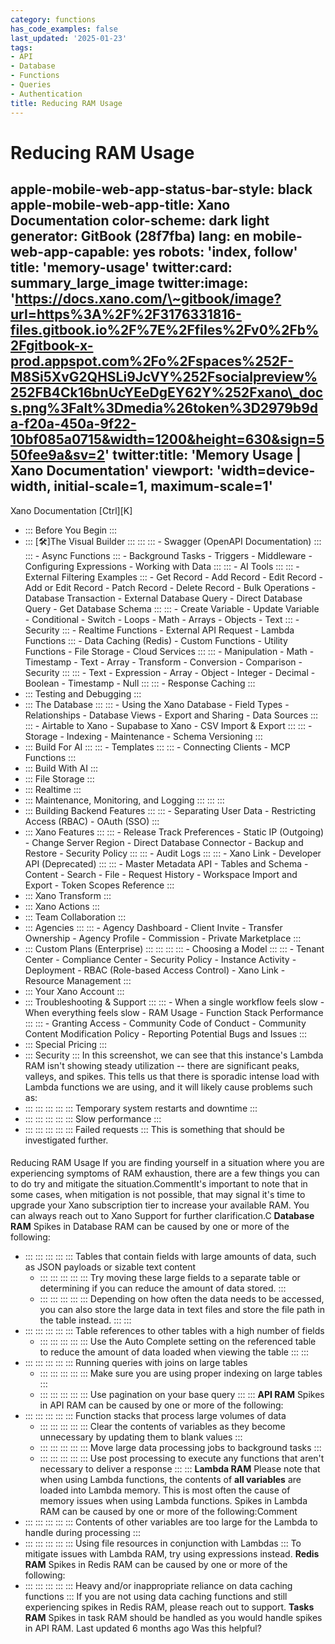 ```yaml
---
category: functions
has_code_examples: false
last_updated: '2025-01-23'
tags:
- API
- Database
- Functions
- Queries
- Authentication
title: Reducing RAM Usage
---
```


# Reducing RAM Usage

apple-mobile-web-app-status-bar-style: black
apple-mobile-web-app-title: Xano Documentation
color-scheme: dark light
generator: GitBook (28f7fba)
lang: en
mobile-web-app-capable: yes
robots: 'index, follow'
title: 'memory-usage'
twitter:card: summary\_large\_image
twitter:image: 'https://docs.xano.com/\~gitbook/image?url=https%3A%2F%2F3176331816-files.gitbook.io%2F%7E%2Ffiles%2Fv0%2Fb%2Fgitbook-x-prod.appspot.com%2Fo%2Fspaces%252F-M8Si5XvG2QHSLi9JcVY%252Fsocialpreview%252FB4Ck16bnUcYEeDgEY62Y%252Fxano\_docs.png%3Falt%3Dmedia%26token%3D2979b9da-f20a-450a-9f22-10bf085a0715&width=1200&height=630&sign=550fee9a&sv=2'
twitter:title: 'Memory Usage \| Xano Documentation'
viewport: 'width=device-width, initial-scale=1, maximum-scale=1'
---
[](../../index.html)
Xano Documentation
[Ctrl][K]
-   ::: 
    Before You Begin
    :::
-   ::: 
    [🛠️]The Visual Builder
    :::
        ::: 
            ::: 
            -   Swagger (OpenAPI Documentation)
            :::
            ::: 
            -   Async Functions
            :::
        -   Background Tasks
        -   Triggers
        -   Middleware
        -   Configuring Expressions
        -   Working with Data
        :::
        ::: 
        -   AI Tools
            ::: 
                ::: 
                -   External Filtering Examples
                :::
            -   Get Record
            -   Add Record
            -   Edit Record
            -   Add or Edit Record
            -   Patch Record
            -   Delete Record
            -   Bulk Operations
            -   Database Transaction
            -   External Database Query
            -   Direct Database Query
            -   Get Database Schema
            :::
            ::: 
            -   Create Variable
            -   Update Variable
            -   Conditional
            -   Switch
            -   Loops
            -   Math
            -   Arrays
            -   Objects
            -   Text
            :::
        -   Security
            ::: 
            -   Realtime Functions
            -   External API Request
            -   Lambda Functions
            :::
        -   Data Caching (Redis)
        -   Custom Functions
        -   Utility Functions
        -   File Storage
        -   Cloud Services
        :::
        ::: 
        -   Manipulation
        -   Math
        -   Timestamp
        -   Text
        -   Array
        -   Transform
        -   Conversion
        -   Comparison
        -   Security
        :::
        ::: 
        -   Text
        -   Expression
        -   Array
        -   Object
        -   Integer
        -   Decimal
        -   Boolean
        -   Timestamp
        -   Null
        :::
        ::: 
        -   Response Caching
        :::
-   ::: 
    Testing and Debugging
    :::
-   ::: 
    The Database
    :::
        ::: 
        -   Using the Xano Database
        -   Field Types
        -   Relationships
        -   Database Views
        -   Export and Sharing
        -   Data Sources
        :::
        ::: 
        -   Airtable to Xano
        -   Supabase to Xano
        -   CSV Import & Export
        :::
        ::: 
        -   Storage
        -   Indexing
        -   Maintenance
        -   Schema Versioning
        :::
-   ::: 
    Build For AI
    :::
        ::: 
        -   Templates
        :::
        ::: 
        -   Connecting Clients
        -   MCP Functions
        :::
-   ::: 
    Build With AI
    :::
-   ::: 
    File Storage
    :::
-   ::: 
    Realtime
    :::
-   ::: 
    Maintenance, Monitoring, and Logging
    :::
        ::: 
        :::
-   ::: 
    Building Backend Features
    :::
        ::: 
        -   Separating User Data
        -   Restricting Access (RBAC)
        -   OAuth (SSO)
        :::
-   ::: 
    Xano Features
    :::
        ::: 
        -   Release Track Preferences
        -   Static IP (Outgoing)
        -   Change Server Region
        -   Direct Database Connector
        -   Backup and Restore
        -   Security Policy
        :::
        ::: 
        -   Audit Logs
        :::
        ::: 
        -   Xano Link
        -   Developer API (Deprecated)
        :::
        ::: 
        -   Master Metadata API
        -   Tables and Schema
        -   Content
        -   Search
        -   File
        -   Request History
        -   Workspace Import and Export
        -   Token Scopes Reference
        :::
-   ::: 
    Xano Transform
    :::
-   ::: 
    Xano Actions
    :::
-   ::: 
    Team Collaboration
    :::
-   ::: 
    Agencies
    :::
        ::: 
        -   Agency Dashboard
        -   Client Invite
        -   Transfer Ownership
        -   Agency Profile
        -   Commission
        -   Private Marketplace
        :::
-   ::: 
    Custom Plans (Enterprise)
    :::
        ::: 
            ::: 
                ::: 
                -   Choosing a Model
                :::
            :::
        -   Tenant Center
        -   Compliance Center
        -   Security Policy
        -   Instance Activity
        -   Deployment
        -   RBAC (Role-based Access Control)
        -   Xano Link
        -   Resource Management
        :::
-   ::: 
    Your Xano Account
    :::
-   ::: 
    Troubleshooting & Support
    :::
        ::: 
        -   When a single workflow feels slow
        -   When everything feels slow
        -   RAM Usage
        -   Function Stack Performance
        :::
        ::: 
        -   Granting Access
        -   Community Code of Conduct
        -   Community Content Modification Policy
        -   Reporting Potential Bugs and Issues
        :::
-   ::: 
    Special Pricing
    :::
-   ::: 
    Security
    :::
In this screenshot, we can see that this instance\'s Lambda RAM isn\'t showing steady utilization \-- there are significant peaks, valleys, and spikes. This tells us that there is sporadic intense load with Lambda functions we are using, and it will likely cause problems such as:
-   ::: 
    ::: 
    :::
    :::
    ::: 
    Temporary system restarts and downtime
    :::
-   ::: 
    ::: 
    :::
    :::
    ::: 
    Slow performance
    :::
-   ::: 
    ::: 
    :::
    :::
    ::: 
    Failed requests
    :::
This is something that should be investigated further.
####  
Reducing RAM Usage
If you are finding yourself in a situation where you are experiencing symptoms of RAM exhaustion, there are a few things you can to do try and mitigate the situation.CommentIt\'s important to note that in some cases, when mitigation is not possible, that may signal it\'s time to upgrade your Xano subscription tier to increase your available RAM. You can always reach out to Xano Support for further clarification.C
**Database RAM**
Spikes in Database RAM can be caused by one or more of the following:
-   ::: 
    ::: 
    :::
    :::
    ::: 
    Tables that contain fields with large amounts of data, such as JSON payloads or sizable text content
    -   ::: 
        ::: 
        :::
        :::
        ::: 
        Try moving these large fields to a separate table or determining if you can reduce the amount of data stored.
        :::
    -   ::: 
        ::: 
        :::
        :::
        ::: 
        Depending on how often the data needs to be accessed, you can also store the large data in text files and store the file path in the table instead.
        :::
    :::
-   ::: 
    ::: 
    :::
    :::
    ::: 
    Table references to other tables with a high number of fields
    -   ::: 
        ::: 
        :::
        :::
        ::: 
        Use the Auto Complete setting on the referenced table to reduce the amount of data loaded when viewing the table
        :::
    :::
-   ::: 
    ::: 
    :::
    :::
    ::: 
    Running queries with joins on large tables
    -   ::: 
        ::: 
        :::
        :::
        ::: 
        Make sure you are using proper indexing on large tables
        :::
    -   ::: 
        ::: 
        :::
        :::
        ::: 
        Use pagination on your base query
        :::
    :::
**API RAM**
Spikes in API RAM can be caused by one or more of the following:
-   ::: 
    ::: 
    :::
    :::
    ::: 
    Function stacks that process large volumes of data
    -   ::: 
        ::: 
        :::
        :::
        ::: 
        Clear the contents of variables as they become unnecessary by updating them to blank values
        :::
    -   ::: 
        ::: 
        :::
        :::
        ::: 
        Move large data processing jobs to background tasks​
        :::
    -   ::: 
        ::: 
        :::
        :::
        ::: 
        Use post processing to execute any functions that aren\'t necessary to deliver a response
        :::
    :::
**Lambda RAM**
Please note that when using Lambda functions, the contents of **all variables** are loaded into Lambda memory. This is most often the cause of memory issues when using Lambda functions.
Spikes in Lambda RAM can be caused by one or more of the following:Comment
-   ::: 
    ::: 
    :::
    :::
    ::: 
    Contents of other variables are too large for the Lambda to handle during processing
    :::
-   ::: 
    ::: 
    :::
    :::
    ::: 
    Using file resources in conjunction with Lambdas
    :::
To mitigate issues with Lambda RAM, try using expressions instead.
**Redis RAM**
Spikes in Redis RAM can be caused by one or more of the following:
-   ::: 
    ::: 
    :::
    :::
    ::: 
    Heavy and/or inappropriate reliance on data caching functions
    :::
If you are not using data caching functions and still experiencing spikes in Redis RAM, please reach out to support.
**Tasks RAM**
Spikes in task RAM should be handled as you would handle spikes in API RAM.
Last updated 6 months ago
Was this helpful?